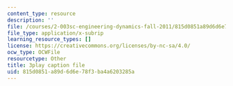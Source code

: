 ```yaml
---
content_type: resource
description: ''
file: /courses/2-003sc-engineering-dynamics-fall-2011/815d0851a89d6d6e78f3ba4a6203285a_Fo-Y6kEMURk.srt
file_type: application/x-subrip
learning_resource_types: []
license: https://creativecommons.org/licenses/by-nc-sa/4.0/
ocw_type: OCWFile
resourcetype: Other
title: 3play caption file
uid: 815d0851-a89d-6d6e-78f3-ba4a6203285a
---
```

